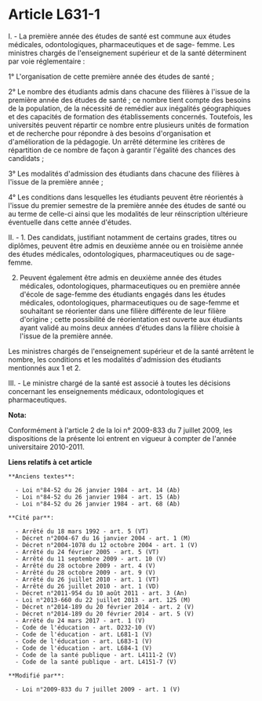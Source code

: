 # Article L631-1

I. - La première année des études de santé est commune aux études médicales, odontologiques, pharmaceutiques et de sage-
femme. Les ministres chargés de l'enseignement supérieur et de la santé déterminent par voie réglementaire : 

1° L'organisation de cette première année des études de santé ; 

2° Le nombre des étudiants admis dans chacune des filières à l'issue de la première année des études de santé ; ce nombre
tient compte des besoins de la population, de la nécessité de remédier aux inégalités géographiques et des capacités de
formation des établissements concernés. Toutefois, les universités peuvent répartir ce nombre entre plusieurs unités de
formation et de recherche pour répondre à des besoins d'organisation et d'amélioration de la pédagogie. Un arrêté détermine
les critères de répartition de ce nombre de façon à garantir l'égalité des chances des candidats ; 

3° Les modalités d'admission des étudiants dans chacune des filières à l'issue de la première année ; 

4° Les conditions dans lesquelles les étudiants peuvent être réorientés à l'issue du premier semestre de la première année
des études de santé ou au terme de celle-ci ainsi que les modalités de leur réinscription ultérieure éventuelle dans cette
année d'études. 

II. - 1. Des candidats, justifiant notamment de certains grades, titres ou diplômes, peuvent être admis en deuxième année ou
en troisième année des études médicales, odontologiques, pharmaceutiques ou de sage-femme. 

2. Peuvent également être admis en deuxième année des études médicales, odontologiques, pharmaceutiques ou en première année
d'école de sage-femme des étudiants engagés dans les études médicales, odontologiques, pharmaceutiques ou de sage-femme et
souhaitant se réorienter dans une filière différente de leur filière d'origine ; cette possibilité de réorientation est
ouverte aux étudiants ayant validé au moins deux années d'études dans la filière choisie à l'issue de la première année. 

Les ministres chargés de l'enseignement supérieur et de la santé arrêtent le nombre, les conditions et les modalités
d'admission des étudiants mentionnés aux 1 et 2. 

III. - Le ministre chargé de la santé est associé à toutes les décisions concernant les enseignements médicaux,
odontologiques et pharmaceutiques.

**Nota:**

Conformément à l'article 2 de la loi n° 2009-833 du 7 juillet 2009, les dispositions de la présente loi entrent en vigueur à
compter de l'année universitaire 2010-2011.

**Liens relatifs à cet article**

	**Anciens textes**:

	  - Loi n°84-52 du 26 janvier 1984 - art. 14 (Ab)
	  - Loi n°84-52 du 26 janvier 1984 - art. 15 (Ab)
	  - Loi n°84-52 du 26 janvier 1984 - art. 68 (Ab)

	**Cité par**:

	  - Arrêté du 18 mars 1992 - art. 5 (VT)
	  - Décret n°2004-67 du 16 janvier 2004 - art. 1 (M)
	  - Décret n°2004-1078 du 12 octobre 2004 - art. 1 (V)
	  - Arrêté du 24 février 2005 - art. 5 (VT)
	  - Arrêté du 11 septembre 2009 - art. 10 (V)
	  - Arrêté du 28 octobre 2009 - art. 4 (V)
	  - Arrêté du 28 octobre 2009 - art. 9 (V)
	  - Arrêté du 26 juillet 2010 - art. 1 (VT)
	  - Arrêté du 26 juillet 2010 - art. 1 (VD)
	  - Décret n°2011-954 du 10 août 2011 - art. 3 (An)
	  - Loi n°2013-660 du 22 juillet 2013 - art. 125 (M)
	  - Décret n°2014-189 du 20 février 2014 - art. 2 (V)
	  - Décret n°2014-189 du 20 février 2014 - art. 5 (V)
	  - Arrêté du 24 mars 2017 - art. 1 (V)
	  - Code de l'éducation - art. D232-10 (V)
	  - Code de l'éducation - art. L681-1 (V)
	  - Code de l'éducation - art. L683-1 (V)
	  - Code de l'éducation - art. L684-1 (V)
	  - Code de la santé publique - art. L4111-2 (V)
	  - Code de la santé publique - art. L4151-7 (V)

	**Modifié par**:

	  - Loi n°2009-833 du 7 juillet 2009 - art. 1 (V)
